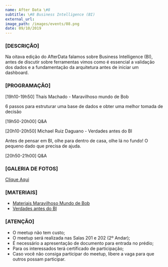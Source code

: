 ```yaml
---
name: After Data \#8
subtitle: \#8 Business Intelligence (BI)
external_url:
image_path: /images/events/08.png
date: 09/10/2019
---
```

### **[DESCRIÇÃO]**

Na oitava edição do AfterData falamos sobre Business Intelligence (BI), antes de discutir sobre ferramentas vimos como é essencial a validação dos dados e a fundamentação da arquitetura antes de iniciar um dashboard.

### **[PROGRAMAÇÃO]**

[19h10-19h50] Thaís Machado - Maravilhoso mundo de Bob


6 passos para estruturar uma base de dados e obter uma melhor tomada de decisão

[19h50-20h00] Q&A

[20h10-20h50] Michael Ruiz Daguano - Verdades antes do BI

Antes de pensar em BI, olhe para dentro de casa, olhe lá no fundo! O pequeno dado que precisa de ajuda.

[20h50-21h00] Q&A


### **[GALERIA DE FOTOS]**

[Clique Aqui](/images/events/galeria08/)

### **[MATERIAIS]**

- [Materiais Maravilhoso Mundo de Bob](/materiais/08/maravilhoso-mundo-bob.pdf)
- [Verdades antes do BI](/materiais/08/verdades-bi.pdf)

### **[ATENÇÃO]**
- O meetup não tem custo;
- O meetup será realizada nas Salas 201 e 202 (2º Andar);
- É necessário a apresentação de documento para entrada no prédio;
- Para os interessados terá certificado de participação;
- Caso você não consiga participar do meetup, libere a vaga para que outros possam participar.
